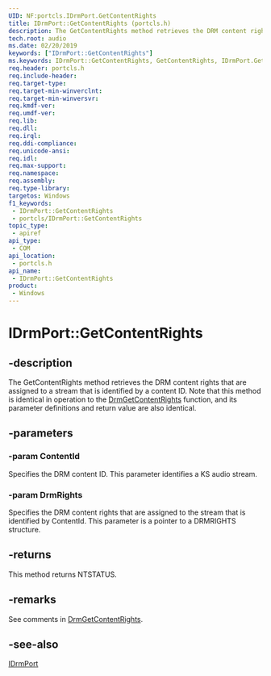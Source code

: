 ```yaml
---
UID: NF:portcls.IDrmPort.GetContentRights
title: IDrmPort::GetContentRights (portcls.h)
description: The GetContentRights method retrieves the DRM content rights that are assigned to a stream that is identified by a content ID.
tech.root: audio
ms.date: 02/20/2019
keywords: ["IDrmPort::GetContentRights"]
ms.keywords: IDrmPort::GetContentRights, GetContentRights, IDrmPort.GetContentRights, IDrmPort::GetContentRights, IDrmPort.GetContentRights
req.header: portcls.h
req.include-header: 
req.target-type: 
req.target-min-winverclnt: 
req.target-min-winversvr: 
req.kmdf-ver: 
req.umdf-ver: 
req.lib: 
req.dll: 
req.irql: 
req.ddi-compliance: 
req.unicode-ansi: 
req.idl: 
req.max-support: 
req.namespace: 
req.assembly: 
req.type-library: 
targetos: Windows
f1_keywords:
 - IDrmPort::GetContentRights
 - portcls/IDrmPort::GetContentRights
topic_type:
 - apiref
api_type:
 - COM
api_location:
 - portcls.h
api_name:
 - IDrmPort::GetContentRights
product:
 - Windows
---
```


# IDrmPort::GetContentRights


## -description

The GetContentRights method retrieves the DRM content rights that are assigned to a stream that is identified by a content ID. Note that this method is identical in operation to the [DrmGetContentRights](../drmk/nf-drmk-drmgetcontentrights.md) function, and its parameter definitions and return value are also identical.

## -parameters

### -param ContentId

Specifies the DRM content ID. This parameter identifies a KS audio stream.

### -param DrmRights

Specifies the DRM content rights that are assigned to the stream that is identified by ContentId. This parameter is a pointer to a DRMRIGHTS structure.

## -returns

This method returns NTSTATUS.

## -remarks

See comments in [DrmGetContentRights](../drmk/nf-drmk-drmgetcontentrights.md).

## -see-also

[IDrmPort](nn-portcls-idrmport.md)

